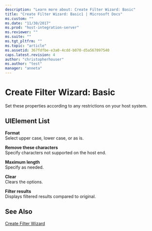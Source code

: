 ```yaml
---
description: "Learn more about: Create Filter Wizard: Basic"
title: "Create Filter Wizard: Basic1 | Microsoft Docs"
ms.custom: ""
ms.date: "11/30/2017"
ms.prod: "host-integration-server"
ms.reviewer: ""
ms.suite: ""
ms.tgt_pltfrm: ""
ms.topic: "article"
ms.assetid: 367fdfbe-e3a0-4cdd-b070-d5a567097540
caps.latest.revision: 4
author: "christopherhouser"
ms.author: "test"
manager: "anneta"
---
```

# Create Filter Wizard: Basic
Set these properties according to any restrictions on your host system.  
  
## UIElement List  
 **Format**  
 Select upper case, lower case, or as is.  
  
 **Remove these characters**  
 Specify characters not supported on the host end.  
  
 **Maximum length**  
 Specify as needed.  
  
 **Clear**  
 Clears the options.  
  
 **Filter results**  
 Displays filtered results compared to original.  
  
## See Also  
 [Create Filter Wizard](../core/create-filter-wizard2.md)

